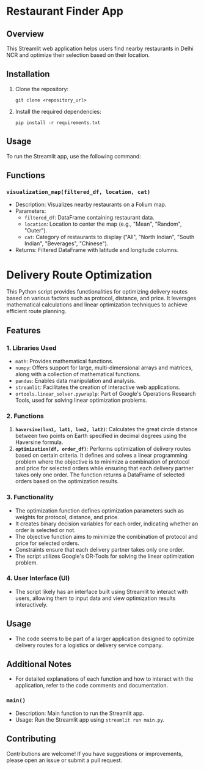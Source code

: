 
# Restaurant Finder App

## Overview

This Streamlit web application helps users find nearby restaurants in Delhi NCR and optimize their selection based on their location.

## Installation

1. Clone the repository:

    ```
    git clone <repository_url>
    ```

2. Install the required dependencies:

    ```
    pip install -r requirements.txt
    ```

## Usage

To run the Streamlit app, use the following command:


## Functions



### `visualization_map(filtered_df, location, cat)`

- Description: Visualizes nearby restaurants on a Folium map.
- Parameters:
  - `filtered_df`: DataFrame containing restaurant data.
  - `location`: Location to center the map (e.g., "Mean", "Random", "Outer").
  - `cat`: Category of restaurants to display ("All", "North Indian", "South Indian", "Beverages", "Chinese").
- Returns: Filtered DataFrame with latitude and longitude columns.

# Delivery Route Optimization

This Python script provides functionalities for optimizing delivery routes based on various factors such as protocol, distance, and price. It leverages mathematical calculations and linear optimization techniques to achieve efficient route planning.

## Features

### 1. Libraries Used
- `math`: Provides mathematical functions.
- `numpy`: Offers support for large, multi-dimensional arrays and matrices, along with a collection of mathematical functions.
- `pandas`: Enables data manipulation and analysis.
- `streamlit`: Facilitates the creation of interactive web applications.
- `ortools.linear_solver.pywraplp`: Part of Google's Operations Research Tools, used for solving linear optimization problems.

### 2. Functions
1. **`haversine(lon1, lat1, lon2, lat2)`**: Calculates the great circle distance between two points on Earth specified in decimal degrees using the Haversine formula.
2. **`optimization(df, order_df)`**: Performs optimization of delivery routes based on certain criteria. It defines and solves a linear programming problem where the objective is to minimize a combination of protocol and price for selected orders while ensuring that each delivery partner takes only one order. The function returns a DataFrame of selected orders based on the optimization results.

### 3. Functionality
- The optimization function defines optimization parameters such as weights for protocol, distance, and price.
- It creates binary decision variables for each order, indicating whether an order is selected or not.
- The objective function aims to minimize the combination of protocol and price for selected orders.
- Constraints ensure that each delivery partner takes only one order.
- The script utilizes Google's OR-Tools for solving the linear optimization problem.

### 4. User Interface (UI)
- The script likely has an interface built using Streamlit to interact with users, allowing them to input data and view optimization results interactively.

## Usage
- The code seems to be part of a larger application designed to optimize delivery routes for a logistics or delivery service company.

## Additional Notes
- For detailed explanations of each function and how to interact with the application, refer to the code comments and documentation.


### `main()`

- Description: Main function to run the Streamlit app.
- Usage: Run the Streamlit app using `streamlit run main.py`.

## Contributing

Contributions are welcome! If you have suggestions or improvements, please open an issue or submit a pull request.

